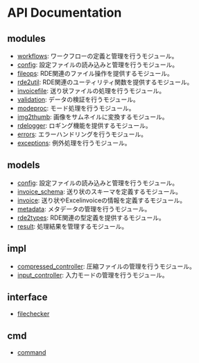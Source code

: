 # API Documentation

## modules

- [workflows](./workflows): ワークフローの定義と管理を行うモジュール。
- [config](./config): 設定ファイルの読み込みと管理を行うモジュール。
- [fileops](./fileops): RDE関連のファイル操作を提供するモジュール。
- [rde2util](./rde2util): RDE関連のユーティリティ関数を提供するモジュール。
- [invoicefile](./invoicefile): 送り状ファイルの処理を行うモジュール。
- [validation](./validation): データの検証を行うモジュール。
- [modeproc](./modeproc): モード処理を行うモジュール。
- [img2thumb](./img2thumb): 画像をサムネイルに変換するモジュール。
- [rdelogger](./rdelogger): ロギング機能を提供するモジュール。
- [errors](./errors): エラーハンドリングを行うモジュール。
- [exceptions](./exceptions): 例外処理を行うモジュール。

## models

- [config](./models/config): 設定ファイルの読み込みと管理を行うモジュール。
- [invoice_schema](./models/invoice_schema): 送り状のスキーマを定義するモジュール。
- [invoice](./models/invoice): 送り状やExcelinvoiceの情報を定義するモジュール。
- [metadata](./models/metadata): メタデータの管理を行うモジュール。
- [rde2types](./models/rde2types): RDE関連の型定義を提供するモジュール。
- [result](./models/result): 処理結果を管理するモジュール。

## impl

- [compressed_controller](./impl/compressed_controller): 圧縮ファイルの管理を行うモジュール。
- [input_controller](./impl/input_controller): 入力モードの管理を行うモジュール。

## interface

- [filechecker](./interface/filechecker)

## cmd

- [command](./cmd/command)
